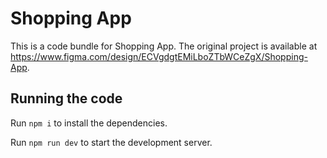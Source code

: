 
  # Shopping App

  This is a code bundle for Shopping App. The original project is available at https://www.figma.com/design/ECVgdgtEMiLboZTbWCeZgX/Shopping-App.

  ## Running the code

  Run `npm i` to install the dependencies.

  Run `npm run dev` to start the development server.
  